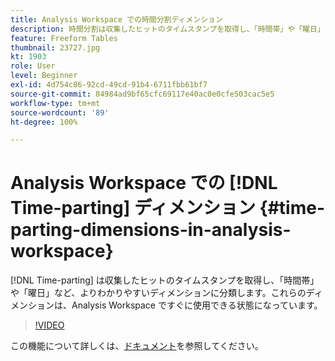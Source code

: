 ```yaml
---
title: Analysis Workspace での時間分割ディメンション
description: 時間分割は収集したヒットのタイムスタンプを取得し、「時間帯」や「曜日」など、よりわかりやすいディメンションに分類します。これらのディメンションは、Analysis Workspace ですぐに使用できる状態になっています。
feature: Freeform Tables
thumbnail: 23727.jpg
kt: 1903
role: User
level: Beginner
exl-id: 4d754c86-92cd-49cd-91b4-6711fbb61bf7
source-git-commit: 84984ad9bf65cfc69117e40ac0e0cfe503cac5e5
workflow-type: tm+mt
source-wordcount: '89'
ht-degree: 100%

---
```


# Analysis Workspace での [!DNL Time-parting] ディメンション {#time-parting-dimensions-in-analysis-workspace}

[!DNL Time-parting] は収集したヒットのタイムスタンプを取得し、「時間帯」や「曜日」など、よりわかりやすいディメンションに分類します。これらのディメンションは、Analysis Workspace ですぐに使用できる状態になっています。

>[!VIDEO](https://video.tv.adobe.com/v/23727/?quality=12&learn=on)

この機能について詳しくは、[ドキュメント](https://experienceleague.adobe.com/docs/analytics/analyze/analysis-workspace/components/dimensions/time-parting-dimensions.html?lang=ja)を参照してください。
